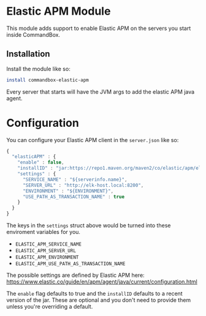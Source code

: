 # Elastic APM Module

This module adds support to enable Elastic APM on the servers you start inside CommandBox.  

## Installation

Install the module like so:

```bash
install commandbox-elastic-apm
```

Every server that starts will have the JVM args to add the elastic APM java agent.  

# Configuration

You can configure your Elastic APM client in the `server.json` like so:

```js
{
  "elasticAPM" : {
    "enable" : false,
    "installID" : "jar:https://repo1.maven.org/maven2/co/elastic/apm/elastic-apm-agent/1.24.0/elastic-apm-agent-1.24.0.jar",
    "settings" : {
      "SERVICE_NAME" : "${serverinfo.name}",
      "SERVER_URL" : "http://elk-host.local:8200",
      "ENVIRONMENT" : "${ENVIRONMENT}",
      "USE_PATH_AS_TRANSACTION_NAME" : true      
    }
  }
}
``` 
The keys in the `settings` struct above would be turned into these enviroment variables for you.

* `ELASTIC_APM_SERVICE_NAME`
* `ELASTIC_APM_SERVER_URL`
* `ELASTIC_APM_ENVIRONMENT`
* `ELASTIC_APM_USE_PATH_AS_TRANSACTION_NAME`

The possible settings are defined by Elastic APM here:
https://www.elastic.co/guide/en/apm/agent/java/current/configuration.html
    
The `enable` flag defaults to true and the `installID` defaults to a recent version of the jar.  These are optional and you don't need to provide them unless you're overriding a default.